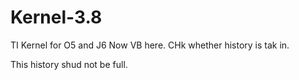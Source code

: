 Kernel-3.8
==========

TI Kernel for O5 and J6
Now VB here.
CHk whether history is tak in.

This history shud not be full.
